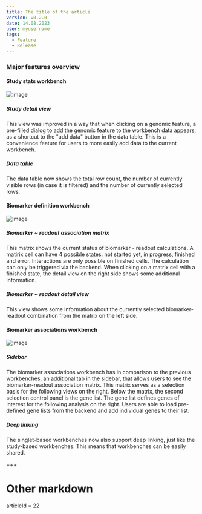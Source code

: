 ```yaml
---
title: The title of the article
version: v0.2.0
date: 14.08.2023
user: myusername
tags:
  - Feature
  - Release
---
```


### Major features overview

#### Study stats workbench

![image](https://github.com/datavisyn/bioinsight/assets/57343176/f0664ba2-88df-46dd-ae92-b3fadf49df96)

##### Study detail view

This view was improved in a way that when clicking on a genomic feature, a pre-filled dialog to add the genomic feature to the workbench data appears, as a shortcut to the "add data" button in the data table. This is a convenience feature for users to more easily add data to the current workbench.

##### Data table

The data table now shows the total row count, the number of currently visible rows (in case it is filtered) and the number of currently selected rows.

#### Biomarker definition workbench

![image](https://github.com/datavisyn/bioinsight/assets/57343176/f367ca0e-ab7c-4fcd-8179-569a9bde42ed)

##### Biomarker ~ readout association matrix

This matrix shows the current status of biomarker - readout calculations. A matirix cell can have 4 possible states: not started yet, in progress, finished and error. Interactions are only possible on finished cells. The calculation can only be triggered via the backend. When clicking on a matrix cell with a finished state, the detail view on the right side shows some additional information.

##### Biomarker ~ readout detail view

This view shows some information about the currently selected biomarker-readout combination from the matrix on the left side.

#### Biomarker associations workbench

![image](https://github.com/datavisyn/bioinsight/assets/57343176/797590e4-2e7d-478e-902b-5368e9740dec)

##### Sidebar

The biomarker associations workbench has in comparison to the previous workbenches, an additional tab in the sidebar, that allows users to see the biomarker-readout association matrix. This matrix serves as a selection basis for the following views on the right. Below the matrix, the second selection control panel is the gene list. The gene list defines genes of interest for the following analysis on the right. Users are able to load pre-defined gene lists from the backend and add individual genes to their list.

##### Deep linking

The singlet-based workbenches now also support deep linking, just like the study-based workbenches. This means that workbenches can be easily shared.

+++

# Other markdown

articleId = 22

